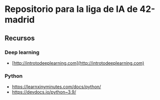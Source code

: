 # Repositorio para la liga  de IA de 42-madrid

## Recursos

### Deep learning
- [http://introtodeeplearning.com](http://introtodeeplearning.com)

### Python
- https://learnxinyminutes.com/docs/python/
- https://devdocs.io/python~3.9/
